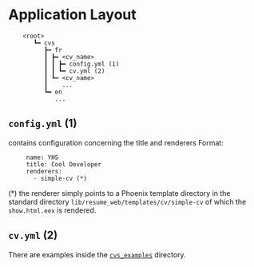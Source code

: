 # Application Layout

        <root>
           ┗━ cvs
              ┣━ fr
              ┃ ┣━ <cv_name>
              ┃ ┃ ┣━ config.yml (1)
              ┃ ┃ ┗━ cv.yml (2)
              ┃ ┗━ <cv_name>
              ┃    ...
              ┗━ en
                 ...

## `config.yml` (1)
contains configuration concerning the title and renderers
Format:

         name: YHS
         title: Cool Developer
         renderers:
           - simple-cv (*)

(*)  the renderer simply points to a Phoenix template directory in the standard directory
`lib/resume_web/templates/cv/simple-cv` of which the `show.html.eex` is rendered.

## `cv.yml` (2)

There are examples inside the [`cvs_examples`](cvs_examples/en/2.0.0/cv.yml) directory.

